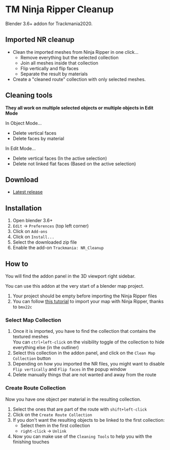 # TM Ninja Ripper Cleanup
Blender 3.6+ addon for Trackmania2020.

## Imported NR cleanup
- Clean the imported meshes from Ninja Ripper in one click...
  - Remove everything but the selected collection
  - Join all meshes inside that collection
  - Flip vertically and flip faces
  - Separate the result by materials
- Create a "cleaned route" collection with only selected meshes.

## Cleaning tools
**They all work on multiple selected objects or multiple objects in Edit Mode**

In Object Mode...
- Delete vertical faces
- Delete faces by material

In Edit Mode...
- Delete vertical faces (In the active selection)
- Delete not linked flat faces (Based on the active selection)

## Download
- [Latest release](https://github.com/BigthirstyTM/TM_Ninja-Ripper-Cleanup/releases/latest)

## Installation
1. Open blender 3.6+
2. `Edit` -> `Preferences` (top left corner)
3. Click on `Add-ons`
4. Click on `Install...`
6. Select the downloaded zip file
7. Enable the add-on `Trackmania: NR_Cleanup`

## How to
You will find the addon panel in the 3D viewport right sidebar.

You can use this addon at the very start of a blender map project.
1. Your project should be empty before importing the Ninja Ripper files
2. You can follow [this tutorial](https://www.youtube.com/watch?v=rm2u-aCrfL0&ab_channel=bmx22c) to import your map with Ninja Ripper, thanks to `bmx22c`

### Select Map Collection
1. Once it is imported, you have to find the collection that contains the textured meshes<br>
  You can `ctrl+left-click` on the visibility toggle of the collection to hide everything else (in the outliner)
2. Select this collection in the addon panel, and click on the `Clean Map Collection` button
3. Depending on how you imported the NR files, you might want to disable `Flip vertically` and `Flip faces` in the popup window
4. Delete manually things that are not wanted and away from the route

### Create Route Collection
Now you have one object per material in the resulting collection.
1. Select the ones that are part of the route with `shift+left-click`
2. Click on the `Create Route Collection`
3. If you don't want the resulting objects to be linked to the first collection:
   - Select them in the first collection
   - `right-click` -> `Unlink`
4. Now you can make use of the `Cleaning Tools` to help you with the finishing touches
